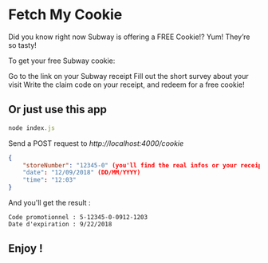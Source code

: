 # Fetch My Cookie

Did you know right now Subway is offering a FREE Cookie!? Yum! They’re so tasty!

To get your free Subway cookie:

Go to the link on your Subway receipt
Fill out the short survey about your visit
Write the claim code on your receipt, and redeem for a free cookie!

## Or just use this app

```javascript
node index.js
```

Send a POST request to *http://localhost:4000/cookie*
```json
{
    "storeNumber": "12345-0" (you'll find the real infos or your receipt)
    "date": "12/09/2018" (DD/MM/YYYY)
    "time": "12:03"
}
```

And you'll get the result :
```
Code promotionnel : 5-12345-0-0912-1203
Date d'expiration : 9/22/2018
```

## Enjoy !